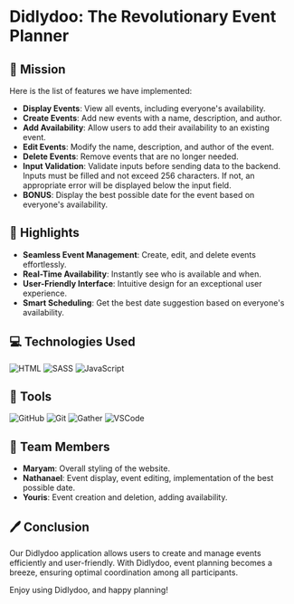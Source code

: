 # Didlydoo: The Revolutionary Event Planner

## 🔎 Mission

Here is the list of features we have implemented:

- **Display Events**: View all events, including everyone's availability.
- **Create Events**: Add new events with a name, description, and author.
- **Add Availability**: Allow users to add their availability to an existing event.
- **Edit Events**: Modify the name, description, and author of the event.
- **Delete Events**: Remove events that are no longer needed.
- **Input Validation**: Validate inputs before sending data to the backend. Inputs must be filled and not exceed 256 characters. If not, an appropriate error will be displayed below the input field.
- **BONUS**: Display the best possible date for the event based on everyone's availability.


## 🌟 Highlights

- **Seamless Event Management**: Create, edit, and delete events effortlessly.
- **Real-Time Availability**: Instantly see who is available and when.
- **User-Friendly Interface**: Intuitive design for an exceptional user experience.
- **Smart Scheduling**: Get the best date suggestion based on everyone's availability.


## 💻 Technologies Used

![HTML](https://img.shields.io/badge/HTML5-E34F26?style=for-the-badge&logo=html5&logoColor=white)
![SASS](https://img.shields.io/badge/Sass-CC6699?style=for-the-badge&logo=sass&logoColor=white)
![JavaScript](https://img.shields.io/badge/JavaScript-323330?style=for-the-badge&logo=javascript&logoColor=F7DF1E)

## 🧰 Tools

![GitHub](https://img.shields.io/badge/GitHub-100000?style=for-the-badge&logo=github&logoColor=white)
![Git](https://img.shields.io/badge/GIT-E44C30?style=for-the-badge&logo=git&logoColor=white)
![Gather](https://img.shields.io/badge/Gather-gather?style=for-the-badge&logo=Gather&logoColor=blue&labelColor=8F03FD&color=8F03FD&cacheSeconds=3000)
![VSCode](https://img.shields.io/badge/Visual-Studio-Code?style=for-the-badge&logo=Visual%20Studio%20Code&labelColor=blue&color=blue)

## 👥 Team Members

- **Maryam**: Overall styling of the website.
- **Nathanael**: Event display, event editing, implementation of the best possible date.
- **Youris**: Event creation and deletion, adding availability.

## 🖊️ Conclusion

Our Didlydoo application allows users to create and manage events efficiently and user-friendly. With Didlydoo, event planning becomes a breeze, ensuring optimal coordination among all participants.

Enjoy using Didlydoo, and happy planning!
